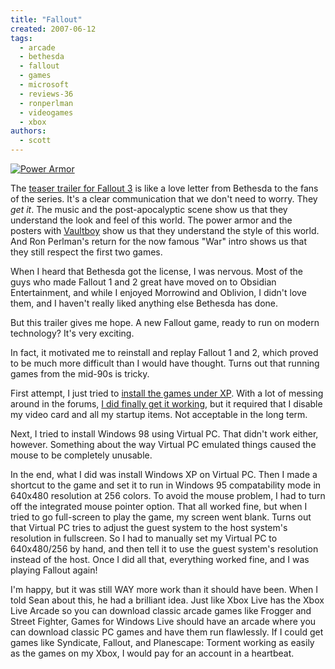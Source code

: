 ```yaml
---
title: "Fallout"
created: 2007-06-12
tags:
  - arcade
  - bethesda
  - fallout
  - games
  - microsoft
  - reviews-36
  - ronperlman
  - videogames
  - xbox
authors:
  - scott
---
```


[![Power Armor](/images/541544780_e68b8aab3d.jpg)](http://www.flickr.com/photos/spaceninja/541544780/)

The [teaser trailer for Fallout 3](http://fallout.bethsoft.com/teaser.html) is like a love letter from Bethesda to the fans of the series. It's a clear communication that we don't need to worry. They _get it_. The music and the post-apocalyptic scene show us that they understand the look and feel of this world. The power armor and the posters with [Vaultboy](http://falloutvault.com/wiki/Vault_Boy) show us that they understand the style of this world. And Ron Perlman's return for the now famous "War" intro shows us that they still respect the first two games.

When I heard that Bethesda got the license, I was nervous. Most of the guys who made Fallout 1 and 2 great have moved on to Obsidian Entertainment, and while I enjoyed Morrowind and Oblivion, I didn't love them, and I haven't really liked anything else Bethesda has done.

But this trailer gives me hope. A new Fallout game, ready to run on modern technology? It's very exciting.

In fact, it motivated me to reinstall and replay Fallout 1 and 2, which proved to be much more difficult than I would have thought. Turns out that running games from the mid-90s is tricky.

First attempt, I just tried to [install the games under XP](http://www.nma-fallout.com/article.php?id=1593). With a lot of messing around in the forums, [I did finally get it working](http://www.nma-fallout.com/article.php?id=1593), but it required that I disable my video card and all my startup items. Not acceptable in the long term.

Next, I tried to install Windows 98 using Virtual PC. That didn't work either, however. Something about the way Virtual PC emulated things caused the mouse to be completely unusable.

In the end, what I did was install Windows XP on Virtual PC. Then I made a shortcut to the game and set it to run in Windows 95 compatability mode in 640x480 resolution at 256 colors. To avoid the mouse problem, I had to turn off the integrated mouse pointer option. That all worked fine, but when I tried to go full-screen to play the game, my screen went blank. Turns out that Virtual PC tries to adjust the guest system to the host system's resolution in fullscreen. So I had to manually set my Virtual PC to 640x480/256 by hand, and then tell it to use the guest system's resolution instead of the host. Once I did all that, everything worked fine, and I was playing Fallout again!

I'm happy, but it was still WAY more work than it should have been. When I told Sean about this, he had a brilliant idea. Just like Xbox Live has the Xbox Live Arcade so you can download classic arcade games like Frogger and Street Fighter, Games for Windows Live should have an arcade where you can download classic PC games and have them run flawlessly. If I could get games like Syndicate, Fallout, and Planescape: Torment working as easily as the games on my Xbox, I would pay for an account in a heartbeat.
